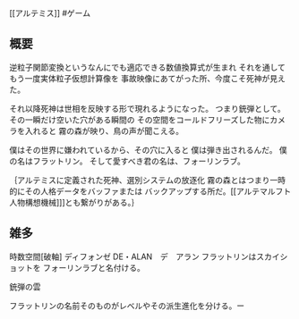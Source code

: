 [[アルテミス]] #ゲーム
## 概要
逆粒子関節変換というなんにでも適応できる数値換算式が生まれ
それを通してもう一度実体粒子仮想計算像を
事故映像にあてがった所、今度こそ死神が見えた。

それ以降死神は世相を反映する形で現れるようになった。
つまり銃弾として。　その一瞬だけ空いた穴がある瞬間の
その空間をコールドフリーズした物にカメラを入れると
霧の森が映り、鳥の声が聞こえる。

僕はその世界に嫌われているから、その穴に入ると
僕は弾き出されるんだ。
僕の名はフラットリン。
そして愛すべき君の名は、フォーリンラブ。

｛アルテミスに定義された死神、選別システムの放逐化
霧の森とはつまり一時的にその人格データをバッファまたは
バックアップする所だ。[[アルテマルフト人物構想機械]]]とも繋がりがある。｝
## 雑多
時数空間[破軸]
ディフォンゼ
DE・ALAN　デ　アラン
フラットリンはスカイショットを
フォーリンラブと名付ける。

銃弾の雲

フラットリンの名前そのものがレベルやその派生進化を分ける。ー
